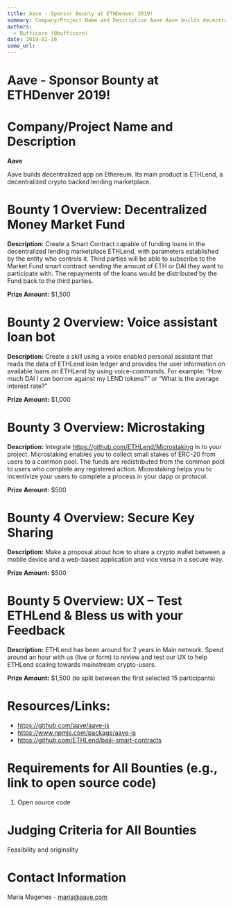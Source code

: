 ```yaml
---
title: Aave - Sponsor Bounty at ETHDenver 2019!
summary: Company/Project Name and Description Aave Aave builds decentralized app on Ethereum. Its main product is ETHLend, a decentralized crypto backed lending marketplace. Bounty 1 Overview- Decentralized Money Market Fund Description- Create a Smart Contract capable of funding loans in the decentralized lending marketplace ETHLend, with parameters established by the entity who controls it. Third parties will be able to subscribe to the Market Fund smart contract sending the amount of ETH or DAI they w
authors:
  - Bufficorn (@bufficorn)
date: 2019-02-16
some_url: 
---
```


# Aave - Sponsor Bounty at ETHDenver 2019!

# Company/Project Name and Description

**Aave**

Aave builds decentralized app on Ethereum. Its main product is ETHLend, a decentralized crypto backed lending marketplace.

# Bounty 1 Overview: Decentralized Money Market Fund

**Description:** Create a Smart Contract capable of funding loans in the decentralized lending marketplace ETHLend, with parameters established by the entity who controls it. Third parties will be able to subscribe to the Market Fund smart contract sending the amount of  ETH or DAI  they want to participate with. The repayments of the loans would be distributed by the Fund back to the third parties.

**Prize Amount:** $1,500

# Bounty 2 Overview: Voice assistant loan bot

**Description:** Create a skill using a voice enabled personal assistant that reads the data of ETHLend loan ledger and provides the user information on available loans on ETHLend by using voice-commands. For example: “How much DAI I can borrow against my LEND tokens?” or “What is the average interest rate?” 

**Prize Amount:** $1,000

# Bounty 3 Overview: Microstaking

**Description:** Integrate https://github.com/ETHLend/Microstaking in to your project. Microstaking enables you to collect small stakes of ERC-20 from users to a common pool. The funds are redistributed from the common pool to users who complete any registered action. Microstaking helps you to incentivize your users to complete a process in your dapp or protocol.

**Prize Amount:** $500

# Bounty 4 Overview: Secure Key Sharing

**Description:** Make a proposal about how to share a crypto wallet between a mobile device and a web-based application and vice versa in a secure way. 

**Prize Amount:** $500

# Bounty 5 Overview: UX – Test ETHLend & Bless us with your Feedback

**Description:** ETHLend has been around for 2 years in Main network. Spend around an hour with us (live or form) to review and test our UX to help ETHLend scaling towards mainstream crypto-users. 

**Prize Amount:** $1,500 (to split between the first selected 15 participants)

# Resources/Links:
- https://github.com/aave/aave-js
- https://www.npmjs.com/package/aave-js
- https://github.com/ETHLend/baiji-smart-contracts

# Requirements for All Bounties (e.g., link to open source code)

1. Open source code

# Judging Criteria for All Bounties

Feasibility and originality

# Contact Information

Maria Magenes - maria@aave.com


